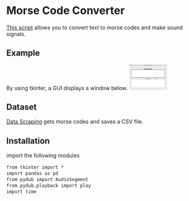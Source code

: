 # Morse Code Converter
[This script](https://github.com/taishi-nammoto/morse-code-GUI-/blob/main/main.py) allows you to convert text to morse codes and make sound signals.

## Example 
By using tkinter, a GUI displays a window below.
<img src="https://github.com/taishi-nammoto/morse-code-GUI-/blob/main/Data/sample_img.png" width="100">

## Dataset
[Data Scraping](https://github.com/taishi-nammoto/morse-code-GUI-/blob/main/data_scraping.ipynb) gets morse codes and saves a CSV file. 

## Installation 
import the following modules
```
from tkinter import *
import pandas as pd 
from pydub import AudioSegment
from pydub.playback import play
import time
```
